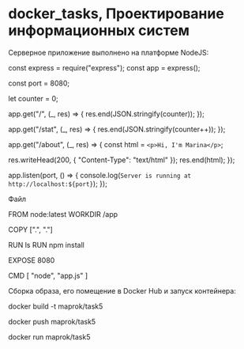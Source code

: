 # docker_tasks, Проектирование информационных систем
Серверное приложение выполнено на платформе NodeJS:

const express = require("express");
const app = express();

const port = 8080;

let counter = 0;

app.get("/", (_, res) => {
  res.end(JSON.stringify(counter));
});

app.get("/stat", (_, res) => {
  res.end(JSON.stringify(counter++));
});

app.get("/about", (_, res) => {
  const html = `<p>Hi, I'm Marina</p>`;

  res.writeHead(200, { "Content-Type": "text/html" });
  res.end(html);
});

app.listen(port, () => {
  console.log(`Server is running at http://localhost:${port}`);
});

Файл

FROM node:latest
WORKDIR /app

COPY [".", "."]

RUN ls
RUN npm install


EXPOSE 8080

CMD [ "node", "app.js" ]

Сборка образа, его помещение в Docker Hub и запуск контейнера:

docker build -t maprok/task5

docker push maprok/task5

docker run maprok/task5
